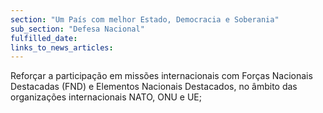 ```yaml
---
section: "Um País com melhor Estado, Democracia e Soberania"
sub_section: "Defesa Nacional"
fulfilled_date:
links_to_news_articles:
---
```


Reforçar a participação em missões internacionais com Forças Nacionais Destacadas (FND) e Elementos Nacionais Destacados, no âmbito das organizações internacionais NATO, ONU e UE;